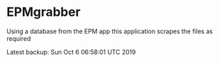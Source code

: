 # EPMgrabber
Using a database from the EPM app this application scrapes the files as required


Latest backup: Sun Oct 6 06:58:01 UTC 2019
